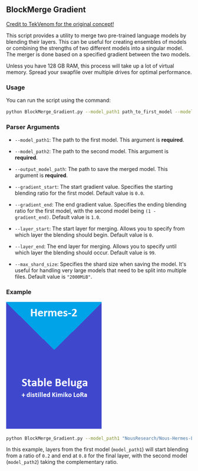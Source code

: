 ## BlockMerge Gradient

[Credit to TekVenom for the original concept!](https://github.com/TehVenomm/LM_Transformers_BlockMerge)

This script provides a utility to merge two pre-trained language models by blending their layers. This can be useful for creating ensembles of models or combining the strengths of two different models into a singular model. The merger is done based on a specified gradient between the two models.

Unless you have 128 GB RAM, this process will take up a lot of virtual memory. Spread your swapfile over multiple drives for optimal performance.

### Usage

You can run the script using the command:

```bash
python BlockMerge_Gradient.py --model_path1 path_to_first_model --model_path2 path_to_second_model --output_model_path path_for_output
```

### Parser Arguments

- `--model_path1`: The path to the first model. This argument is **required**.
  
- `--model_path2`: The path to the second model. This argument is **required**.

- `--output_model_path`: The path to save the merged model. This argument is **required**.

- `--gradient_start`: The start gradient value. Specifies the starting blending ratio for the first model. Default value is `0.0`.

- `--gradient_end`: The end gradient value. Specifies the ending blending ratio for the first model, with the second model being `(1 - gradient_end)`. Default value is `1.0`.

- `--layer_start`: The start layer for merging. Allows you to specify from which layer the blending should begin. Default value is `0`.

- `--layer_end`: The end layer for merging. Allows you to specify until which layer the blending should occur. Default value is `99`.

- `--max_shard_size`: Specifies the shard size when saving the model. It's useful for handling very large models that need to be split into multiple files. Default value is `"2000MiB"`.

### Example

![](MythoLogic-Mini-7b.png)

```bash
python BlockMerge_Gradient.py --model_path1 "NousResearch/Nous-Hermes-Llama2-13b" --model_path2 "stabilityai/StableBeluga-7B" --output_model_path "mythologic-mini-7b" --gradient_start 0.9 --gradient_end 0.0 --layer_start 0 --layer_end 12
```

In this example, layers from the first model (`model_path1`) will start blending from a ratio of `0.2` and end at `0.8` for the final layer, with the second model (`model_path2`) taking the complementary ratio.
